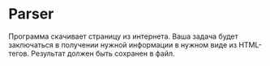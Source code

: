 # Parser
Программа скачивает страницу из интернета. Ваша задача будет заключаться в получении нужной информации в нужном виде из HTML-тегов. Результат должен быть сохранен в файл.
